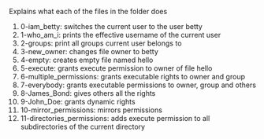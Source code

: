 Explains what each of the files in the folder does
1. 0-iam_betty: switches the current user to the user betty
2. 1-who_am_i: prints the effective username of the current user
3. 2-groups: print all groups current user belongs to
4. 3-new_owner: changes file owner to betty
5. 4-empty: creates empty file named hello
6. 5-execute: grants execute permission to owner of file hello
7. 6-multiple_permissions: grants executable rights to owner and group
8. 7-everybody: grants executable permissions to owner, group and others
9. 8-James_Bond: gives others all the rights
10. 9-John_Doe: grants dynamic rights
11. 10-mirror_permissions: mirrors permissions
12. 11-directories_permissions: adds execute permission to all subdirectories of the current directory
